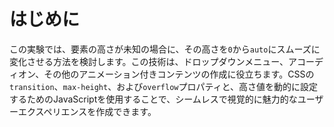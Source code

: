 # はじめに

この実験では、要素の高さが未知の場合に、その高さを`0`から`auto`にスムーズに変化させる方法を検討します。この技術は、ドロップダウンメニュー、アコーディオン、その他のアニメーション付きコンテンツの作成に役立ちます。CSSの`transition`、`max-height`、および`overflow`プロパティと、高さ値を動的に設定するためのJavaScriptを使用することで、シームレスで視覚的に魅力的なユーザーエクスペリエンスを作成できます。
